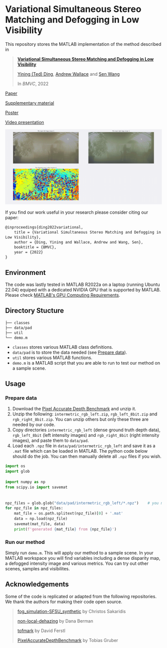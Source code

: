 # Variational Simultaneous Stereo Matching and Defogging in Low Visibility
This repository stores the MATLAB implementation of the method described in
> [**Variational Simultaneous Stereo Matching and Defogging in Low Visibility**](https://bmvc2022.mpi-inf.mpg.de/394/)
>
> [Yining (Ted) Ding](https://www.edinburgh-robotics.org/students/ted-ding), 
> [Andrew Wallace](https://home.eps.hw.ac.uk//~ceeamw/andy.html) and 
> [Sen Wang](https://www.imperial.ac.uk/people/sen.wang)
>
> In *BMVC*, 2022

[Paper](https://bmvc2022.mpi-inf.mpg.de/0394.pdf)

[Supplementary material](https://bmvc2022.mpi-inf.mpg.de/0394_supp.zip)

[Poster](https://bmvc2022.mpi-inf.mpg.de/0394_poster.pdf)

[Video presentation](https://youtu.be/3Bfgu3Lg8W4)

![](assets/teaser.gif)

If you find our work useful in your research please consider citing our paper:
```
@inproceedings{ding2022variational,
    title = {Variational Simultaneous Stereo Matching and Defogging in Low Visibility},
    author = {Ding, Yining and Wallace, Andrew and Wang, Sen},
    booktitle = {BMVC},
    year = {2022}
}
```

## Environment
The code was lastly tested in MATLAB R2022a on a laptop (running Ubuntu 22.04) equiped with a dedicated NVIDIA GPU that is supported by MATLAB.
Please check [MATLAB's GPU Computing Requirements](https://uk.mathworks.com/help/parallel-computing/gpu-computing-requirements.html).

## Directory Stucture
```
├── classes
├── data/pad
├── util
└── demo.m
```
- `classes` stores various MATLAB class definitions.
- `data/pad` is to store the data needed (see [Prepare data](#prepare-data)).
- `util` stores various MATLAB functions.
- `demo.m` is a MATLAB script that you are able to run to test our method on a sample scene.

## Usage
### Prepare data
1. Download the [Pixel Accurate Depth Benchmark](https://www.uni-ulm.de/en/in/driveu/projects/dense-datasets#c811604) and unzip it.
2. Unzip the following: `intermetric_rgb_left.zip`, `rgb_left_8bit.zip` and `rgb_right_8bit.zip`. You can unzip others but only these three are needed by our code.
3. Copy directories `intermetric_rgb_left` (dense ground truth depth data), `rgb_left_8bit` (left intensity images) and `rgb_right_8bit` (right intensity images), and paste them to `data/pad`.
4. Load each `.npz` file in `data/pad/intermetric_rgb_left` and save it as a `.mat` file which can be loaded in MATLAB. The python code below should do the job. You can then manually delete all `.npz` files if you wish.
```python
import os
import glob

import numpy as np
from scipy.io import savemat


npz_files = glob.glob("data/pad/intermetric_rgb_left/*.npz")    # you may need to adjust this path
for npz_file in npz_files:
    mat_file = os.path.splitext(npz_file)[0] + '.mat'
    data = np.load(npz_file)
    savemat(mat_file, data)
    print(f'generated {mat_file} from {npz_file}')
```

### Run our method
Simply run `demo.m`. 
This will apply our method to a sample scene.
In your MATLAB workspace you will find variables including a dense disparity map, a defogged intensity image and various metrics.
You can try out other scenes, samples and visibilites.

## Acknowledgements
Some of the code is replicated or adapted from the following repositories.
We thank the authors for making their code open source.
> [fog_simulation-SFSU_synthetic](https://github.com/sakaridis/fog_simulation-SFSU_synthetic) by Christos Sakaridis
> 
> [non-local-dehazing](https://github.com/danaberman/non-local-dehazing) by Dana Berman
>
> [tofmark](https://github.com/RobVisLab/tofmark) by David Ferstl
> 
> [PixelAccurateDepthBenchmark](https://github.com/gruberto/PixelAccurateDepthBenchmark) by Tobias Gruber
